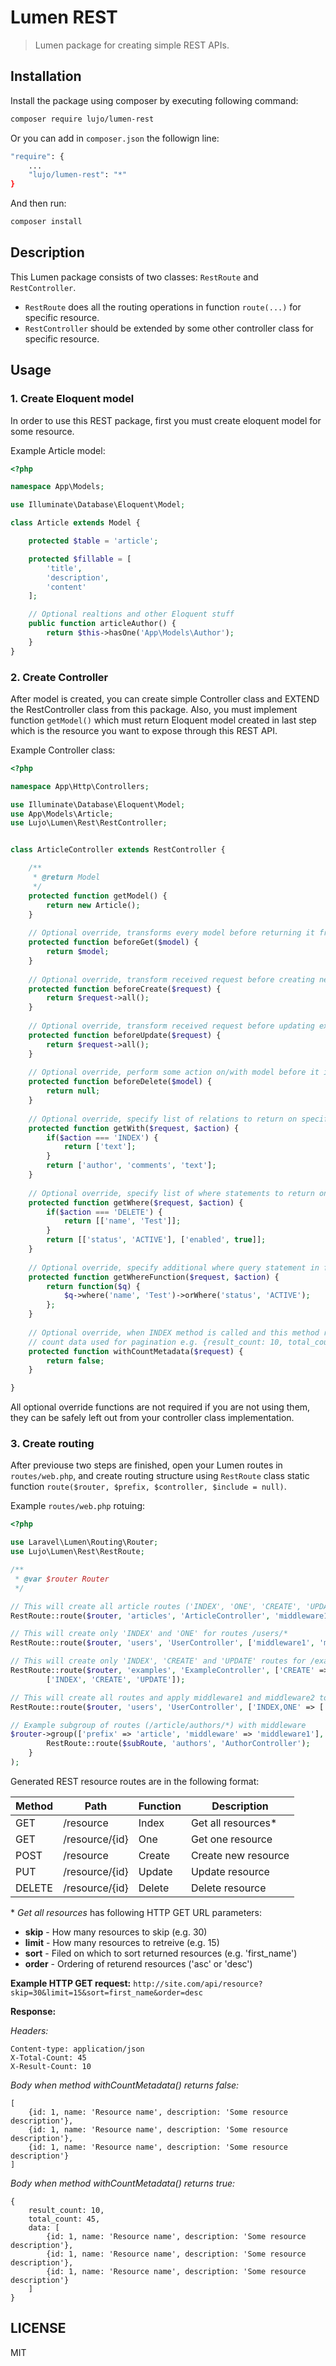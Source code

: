 # Lumen REST
> Lumen package for creating simple REST APIs.

## Installation
Install the package using composer by executing following command:
```sh
composer require lujo/lumen-rest
```
Or you can add in `composer.json` the followign line:
```sh
"require": {
    ...
    "lujo/lumen-rest": "*"
}
```
And then run: 
```sh
composer install
```

## Description
This Lumen package consists of two classes: `RestRoute` and `RestController`.
- `RestRoute` does all the routing operations in function `route(...)` for specific resource.
- `RestController` should be extended by some other controller class for specific resource.

## Usage

### 1. Create Eloquent model
In order to use this REST package, first you must create eloquent model for some resource.

Example Article model:
```php
<?php

namespace App\Models;

use Illuminate\Database\Eloquent\Model;

class Article extends Model {

    protected $table = 'article';

    protected $fillable = [
        'title',
        'description',
        'content'
    ];

    // Optional realtions and other Eloquent stuff
    public function articleAuthor() {
        return $this->hasOne('App\Models\Author');
    }
}
```

### 2. Create Controller
After model is created, you can create simple Controller class and EXTEND the RestController class from this package.
Also, you must implement function `getModel()` which must return Eloquent model created in last step which is the
resource you want to expose through this REST API.

Example Controller class:
```php
<?php

namespace App\Http\Controllers;

use Illuminate\Database\Eloquent\Model;
use App\Models\Article;
use Lujo\Lumen\Rest\RestController;


class ArticleController extends RestController {

    /**
     * @return Model
     */
    protected function getModel() {
        return new Article();
    }
    
    // Optional override, transforms every model before returning it from API.
    protected function beforeGet($model) {
        return $model;
    }
    
    // Optional override, transform received request before creating new model from it.
    protected function beforeCreate($request) {
        return $request->all();
    }
    
    // Optional override, transform received request before updating existing model from it.
    protected function beforeUpdate($request) {
        return $request->all();
    }
    
    // Optional override, perform some action on/with model before it is deleted.
    protected function beforeDelete($model) {
        return null;
    }
    
    // Optional override, specify list of relations to return on specific action
    protected function getWith($request, $action) {
        if($action === 'INDEX') {
            return ['text'];
        }
        return ['author', 'comments', 'text'];
    }
    
    // Optional override, specify list of where statements to return on specific action
    protected function getWhere($request, $action) {
        if($action === 'DELETE') {
            return [['name', 'Test']];
        }
        return [['status', 'ACTIVE'], ['enabled', true]];
    }
    
    // Optional override, specify additional where query statement in form of a anonymous function
    protected function getWhereFunction($request, $action) {
        return function($q) {
            $q->where('name', 'Test')->orWhere('status', 'ACTIVE');
        };
    }
    
    // Optional override, when INDEX method is called and this method returns true, the returend JSON will contain 
    // count data used for pagination e.g. {result_count: 10, total_count: 45, data: [...results]}
    protected function withCountMetadata($request) {
        return false;
    }

}
```

All optional override functions are not required if you are not using them, they can be safely left out from
your controller class implementation.

### 3. Create routing
After previouse two steps are finished, open your Lumen routes in `routes/web.php`, and create routing structure
using `RestRoute` class static function `route($router, $prefix, $controller, $include = null)`.

Example `routes/web.php` rotuing:
```php
<?php 

use Laravel\Lumen\Routing\Router;
use Lujo\Lumen\Rest\RestRoute;

/**
 * @var $router Router
 */

// This will create all article routes ('INDEX', 'ONE', 'CREATE', 'UPDATE', 'DELETE') for routes /articles/*
RestRoute::route($router, 'articles', 'ArticleController', 'middleware1');

// This will create only 'INDEX' and 'ONE' for routes /users/*
RestRoute::route($router, 'users', 'UserController', ['middleware1', 'middleware2'], ['INDEX', 'ONE']);

// This will create only 'INDEX', 'CREATE' and 'UPDATE' routes for /example/* but apply middlewares only on CREATE and UPDATE
RestRoute::route($router, 'examples', 'ExampleController', ['CREATE' => ['middleware1', 'middleware2'], 'UPDATE' => 'middleware2'], 
        ['INDEX', 'CREATE', 'UPDATE']);

// This will create all routes and apply middleware1 and middleware2 to INDEX and ONE route, on others will middleware3 be applied.
RestRoute::route($router, 'users', 'UserController', ['INDEX,ONE' => ['middleware1', 'middleware2'], 'middleware3']);

// Example subgroup of routes (/article/authors/*) with middleware
$router->group(['prefix' => 'article', 'middleware' => 'middleware1'], function ($subRoute) {
        RestRoute::route($subRoute, 'authors', 'AuthorController');
    }
);
```

Generated REST resource routes are in the following format:

| Method | Path           | Function | Description          |
| ------ | -------------- | ---------|--------------------- |
| GET    | /resource      | Index    | Get all resources*   |
| GET    | /resource/{id} | One      | Get one resource     |
| POST   | /resource      | Create   | Create new resource  |
| PUT    | /resource/{id} | Update   | Update resource      |
| DELETE | /resource/{id} | Delete   | Delete resource      |

\* _Get all resources_ has following HTTP GET URL parameters:
* **skip** - How many resources to skip (e.g. 30)
* **limit** - How many resources to retreive (e.g. 15)
* **sort** - Filed on which to sort returned resources (e.g. 'first_name')
* **order** - Ordering of returend resources ('asc' or 'desc')

**Example HTTP GET request:** `http://site.com/api/resource?skip=30&limit=15&sort=first_name&order=desc`

**Response:**

_Headers:_
```
Content-type: application/json
X-Total-Count: 45
X-Result-Count: 10
```

_Body when method withCountMetadata() returns false:_
```
[
    {id: 1, name: 'Resource name', description: 'Some resource description'}, 
    {id: 1, name: 'Resource name', description: 'Some resource description'}, 
    {id: 1, name: 'Resource name', description: 'Some resource description'}
]
```

_Body when method withCountMetadata() returns true:_
```
{
    result_count: 10, 
    total_count: 45,
    data: [
        {id: 1, name: 'Resource name', description: 'Some resource description'}, 
        {id: 1, name: 'Resource name', description: 'Some resource description'}, 
        {id: 1, name: 'Resource name', description: 'Some resource description'}
    ]
}
```

LICENSE
---
MIT